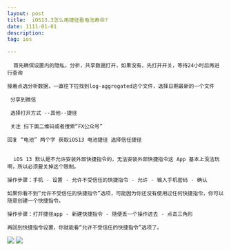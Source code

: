 ```yaml
---
layout: post
title:  iOS13.3怎么用捷径看电池寿命?
date: 1111-01-01
description:  
tag: ios

---
```


```
  首先确保设置内的隐私，分析，共享数据打开，如果没有，先打开开关，等待24小时后再进行查询

接着点选分析数据，一直往下拉找到log-aggregated这个文件，选择日期最新的一个文件

 分享到微信

 选择打开方式 --其他--捷径

 关注 扫下面二维码或者搜索“FX公众号”

回复 “电池” 两个字 获取iOS13 电池捷径 选择信任捷径


  iOS 13 默认是不允许安装外部快捷指令的，无法安装外部快捷指令这 App 基本上没法玩啊，所以必须要关掉这个限制。

操作步骤：手机 - 设置 - 允许不受信任的快捷指令 - 允许 - 输入手机密码 - 确认

如果你看不到“允许不受信任的快捷指令”选项，可能因为你还没有使用过任何快捷指令，你可以随意创建一个快捷指令。

操作步骤：打开捷径app - 新建快捷指令 - 随便丢一个操作进去 - 点击三角形

再回到快捷指令设置，你就能看“允许不受信任的快捷指令”选项了。
```
![](https://pic2.zhimg.com/80/v2-a0713a41fa22ff56d0d211cafbd20d34_1440w.jpg)
![](https://cdn.jsdelivr.net/gh/fuxin123z/images@master/fx.jpeg)

